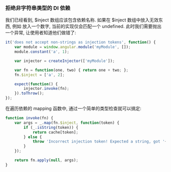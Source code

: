 ### 拒绝非字符串类型的 DI 依赖

我们已经看到, $inject 数组应该包含依赖名称. 如果在 $inject 数组中放入无效东西, 例如 放入一个数字, 当前的实现仅会匹配一个 undefined. 此时我们需要抛出一个异常, 让使用者知道他们做错了:

```js
it('does not accept non-strings as injection tokens', function() {
    var module = window.angular.module('myModule', []);
    module.constant('a', 1);

    var injector = createInjector(['myModule']);

    var fn = function(one, two) { return one + two; };
    fn.$inject = ['a', 2];

    expect(function() {
        injector.invoke(fn);
    }).toThrow();
});
```

在遍历依赖的 mapping 函数中, 通过一个简单的类型检查就可以搞定:

```js
function invoke(fn) {
    var args = _.map(fn.$inject, function(token) {
        if (_.isString(token)) {
            return cache[token];
        } else {
            throw 'Incorrect injection token! Expected a string, got '+token;
        }
    });

    return fn.apply(null, args);
}
```
